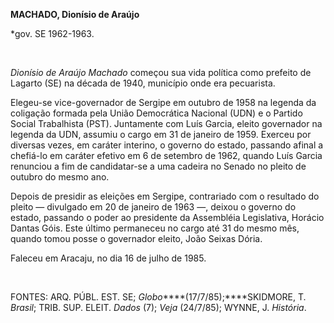 **MACHADO, Dionísio de Araújo**

\*gov. SE 1962-1963.

 

*Dionísio de Araújo Machado* começou sua vida política como prefeito de
Lagarto (SE) na década de 1940, município onde era pecuarista.

Elegeu-se vice-governador de Sergipe em outubro de 1958 na legenda da
coligação formada pela União Democrática Nacional (UDN) e o Partido
Social Trabalhista (PST). Juntamente com Luís Garcia, eleito governador
na legenda da UDN, assumiu o cargo em 31 de janeiro de 1959. Exerceu por
diversas vezes, em caráter interino, o governo do estado, passando
afinal a chefiá-lo em caráter efetivo em 6 de setembro de 1962, quando
Luís Garcia renunciou a fim de candidatar-se a uma cadeira no Senado no
pleito de outubro do mesmo ano.

Depois de presidir as eleições em Sergipe, contrariado com o resultado
do pleito — divulgado em 20 de janeiro de 1963 —, deixou o governo do
estado, passando o poder ao presidente da Assembléia Legislativa,
Horácio Dantas Góis. Este último permaneceu no cargo até 31 do mesmo
mês, quando tomou posse o governador eleito, João Seixas Dória.

Faleceu em Aracaju, no dia 16 de julho de 1985.

 

FONTES: ARQ. PÚBL. EST. SE; *Globo*****(17/7/85);****SKIDMORE, T.
*Brasil*; TRIB. SUP. ELEIT. *Dados* (7); *Veja* (24/7/85); WYNNE, J.
*História*.

 
